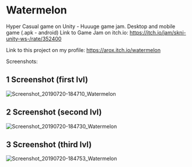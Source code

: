 # Watermelon
Hyper Casual game on Unity - Huuuge game jam.
Desktop and mobile game (.apk - android)
Link to Game Jam on itch.io:
https://itch.io/jam/skni-unity-ws-/rate/352400

Link to this project on my profile:
https://arox.itch.io/watermelon

Screenshots:
## 1 Screenshot (first lvl)
![Screenshot_20190720-184710_Watermelon](https://user-images.githubusercontent.com/41800726/61581496-3c914500-ab1f-11e9-99de-9e63c3ce2f1f.jpg)
## 2 Screenshot (second lvl)
![Screenshot_20190720-184730_Watermelon](https://user-images.githubusercontent.com/41800726/61581497-41ee8f80-ab1f-11e9-9d88-6740b6f09225.jpg)
## 3 Screenshot (third lvl)
![Screenshot_20190720-184753_Watermelon](https://user-images.githubusercontent.com/41800726/61581499-474bda00-ab1f-11e9-880b-27b99068c9a5.jpg)
